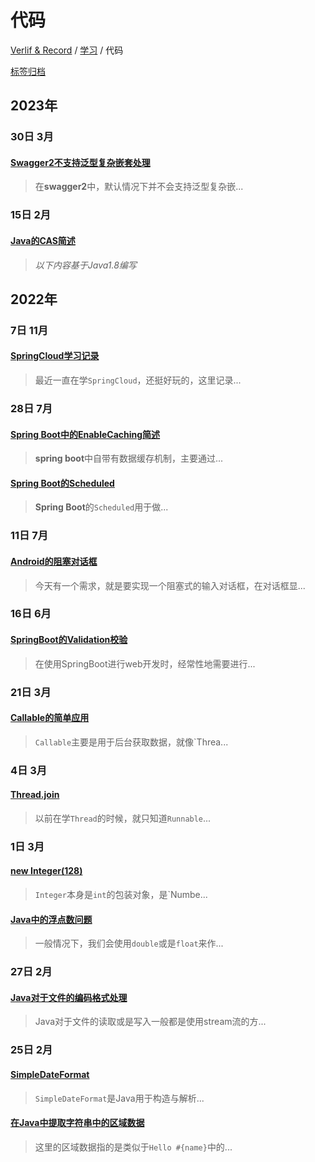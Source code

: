 # 代码

[Verlif & Record](../index.md) / [学习](学习.md) / 代码

[标签归档](../tags.md)

## __2023年__

### 30日 __3月__

#### [Swagger2不支持泛型复杂嵌套处理](../docs/学习/代码/Swagger2不支持泛型复杂嵌套处理.md)

> 在**swagger2**中，默认情况下并不会支持泛型复杂嵌...

### 15日 __2月__

#### [Java的CAS简述](../docs/学习/代码/Java的CAS简述.md)

> *以下内容基于Java1.8编写*

## __2022年__

### 7日 __11月__

#### [SpringCloud学习记录](../docs/学习/代码/SpringCloud学习记录.md)

> 最近一直在学`SpringCloud`，还挺好玩的，这里记录...

### 28日 __7月__

#### [Spring Boot中的EnableCaching简述](../docs/学习/代码/SpringBoot的EnableCaching简述.md)

> **spring boot**中自带有数据缓存机制，主要通过...

#### [Spring Boot的Scheduled](../docs/学习/代码/SpringBoot的Scheduled.md)

> **Spring Boot**的`Scheduled`用于做...

### 11日 __7月__

#### [Android的阻塞对话框](../docs/学习/代码/Android的阻塞对话框.md)

> 今天有一个需求，就是要实现一个阻塞式的输入对话框，在对话框显...

### 16日 __6月__

#### [SpringBoot的Validation校验](../docs/学习/代码/SpringBoot的Validation校验.md)

> 在使用SpringBoot进行web开发时，经常性地需要进行...

### 21日 __3月__

#### [Callable的简单应用](../docs/学习/代码/Callable的简单应用.md)

> `Callable`主要是用于后台获取数据，就像`Threa...

### 4日 __3月__

#### [Thread.join](../docs/学习/代码/Thread.join.md)

> 以前在学`Thread`的时候，就只知道`Runnable`...

### 1日 __3月__

#### [new Integer(128)](../docs/学习/代码/Integer128.md)

> `Integer`本身是`int`的包装对象，是`Numbe...

#### [Java中的浮点数问题](../docs/学习/代码/Java中的浮点数问题.md)

> 一般情况下，我们会使用`double`或是`float`来作...

### 27日 __2月__

#### [Java对于文件的编码格式处理](../docs/学习/代码/Java对于文件的编码格式处理.md)

> Java对于文件的读取或是写入一般都是使用stream流的方...

### 25日 __2月__

#### [SimpleDateFormat](../docs/学习/代码/SimpleDateFormat.md)

> `SimpleDateFormat`是Java用于构造与解析...

#### [在Java中提取字符串中的区域数据](../docs/学习/代码/使用Java提取字符串中的区域数据.md)

> 这里的区域数据指的是类似于`Hello #{name}`中的...

